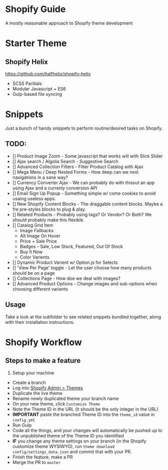 
# Shopify Guide

A mostly reasonable approach to Shopify theme development

# Starter Theme

## Shopify Helix
https://github.com/halfhelix/shopify-helix

- SCSS Paritials
- Modular Javascript + ES6
- Gulp-based file syncing

# Snippets

Just a bunch of handy snippets to perform routine/desired tasks on Shopify.

## TODO:

- [] Product Image Zoom - Some javascript that works will with Slick Slider
- [] Ajax search / Algolia Search - Suggestive Search
- [] Advanced Collection Filters - Filter Product Catalog with Ajax
- [] Mega Menu / Deep Nested Forms - How deep can we nest navigations in a sane way?
- [] Currency Converter Ajax - We can probably do with thisout an app using Ajax and a currenly conversion API
- [] Email Sign Up Popup - Something simple w/ come cookies to avoid usaing useless apps.
- [] New Shopify Content Blocks - The draggable content blocks. Maybe a fre pre-styles blocks to plug & play.
- [] Related Products - Probably using tags? Or Vendor? Or Both? We should probably make this flexible.
- [] Catalog Grid Item
   - Image Fallbacks
   - Alt Image On Hover
   - Price + Sale Price
   - Badges - Sale, Low Stock, Featured, Out Of Stock
   - Buy It Now
   - Color Varients
- [] Dynamic Product Varient w/ Option.js for Selects
- [] 'View Per Page' toggle - Let the user choose how many products should be on a page
- [] Collections Page - How doe we deal with images?
- [] Advanced Product Options - Change images and sub-options when choosing different varients

## Usage

Take a look at the subfolder to see related snippets bundled together, along with their installation instructions.

# Shopify Workflow

## Steps to make a feature

1. Setup your machine
* Create a branch
* Log into [Shopify Admin > Themes](https://YOUR_DOMAIN.myshopify.com/admin/themes)
* Duplicate the live theme
* Rename newly duplicated theme your branch name
* On your new theme, click `Customize Theme`
* Note the Theme ID in the URL (it should be the only integer in the URL)
* **IMPORTANT** paste the branched Theme ID into the `theme_id` value in `config.yml`
* Run Gulp
* Code all the things, and your changes will automatically be pushed up to the unpublished theme of the Theme ID you identified
* **IF** you change any theme settings on your branch (in the Shopify customize theme WYSIWYG), run `theme download config/settings_data.json` and commit that with your PR.
* Finish the feature, make a PR
* Merge the PR to `master`
